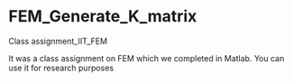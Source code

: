 # FEM_Generate_K_matrix
Class assignment_IIT_FEM

It was a class assignment on FEM which we completed in Matlab. You can use it for research purposes
